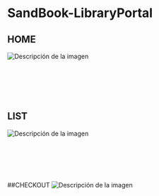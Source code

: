# SandBook-LibraryPortal

## HOME
![Descripción de la imagen](https://i.postimg.cc/rFQ0dHG6/1.jpg)
<br><br><br><br><br><br>

## LIST
![Descripción de la imagen](https://i.postimg.cc/sgxB5JKM/2.jpg)
<br><br><br><br><br><br>

##CHECKOUT
![Descripción de la imagen](https://i.postimg.cc/y8GDjSrv/3.jpg)
